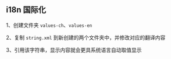 ## i18n 国际化

1、创建文件夹 `values-ch`、`values-en`

2、复制 `string.xml` 到新创建的两个文件夹中，并修改对应的翻译内容

3、引用该字符串，显示内容就会更具系统语言自动取值显示